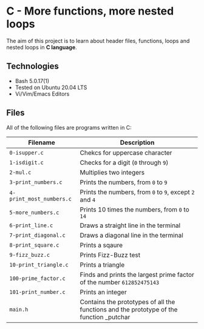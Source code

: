 # C - More functions, more nested loops

The aim of this project is to learn about header files, functions, loops and nested loops in **C language**.

## Technologies
* Bash 5.0.17(1)
* Tested on Ubuntu 20.04 LTS
* Vi/Vim/Emacs Editors

## Files
All of the following files are programs written in C:

| Filename | Description |
| -------- | ----------- |
| `0-isupper.c` | Chekcs for uppercase character |
| `1-isdigit.c` | Checks for a digit (`0` through `9`) |
| `2-mul.c` | Multiplies two integers |
| `3-print_numbers.c` | Prints the numbers, from `0` to `9` |
| `4-print_most_numbers.c` | Prints the numbers, from `0` to `9`, except `2` and `4` |
| `5-more_numbers.c` | Prints 10 times the numbers, from `0` to `14` |
| `6-print_line.c` | Draws a straight line in the terminal |
| `7-print_diagonal.c` | Draws a diagonal line in the terminal |
| `8-print_square.c` | Prints a sqaure |
| `9-fizz_buzz.c` | Prints Fizz-Buzz test |
| `10-print_triangle.c` | Prints a triangle |
| `100-prime_factor.c` | Finds and prints the largest prime factor of the number `612852475143` |
| `101-print_number.c` | Prints an integer |
| `main.h` | Contains the prototypes of all the functions and the prototype of the function _putchar |
